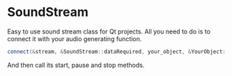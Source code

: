 # SoundStream
Easy to use sound stream class for Qt projects. All you need to do is to connect it with your audio generating function.

```C++
connect(&stream, &SoundStream::dataRequired, your_object, &YourObject::generateData);
```

And then call its start, pause and stop methods.

